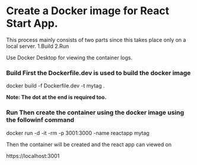 # Create a Docker image for React Start App.

This process mainly consists of two parts since this takes place only on a local server. 1.Build 2.Run

Use Docker Desktop for viewing the container logs.

### Build First the Dockerfile.dev is used to build the docker image

docker build -f Dockerfile.dev -t mytag .

**Note: The dot at the end is required too.**

### Run Then create the container using the docker image using the followinf command

docker run -d -it -rm -p 3001:3000 -name reactapp mytag

Then the container will be created and the react app can viewed on

https://localhost:3001
